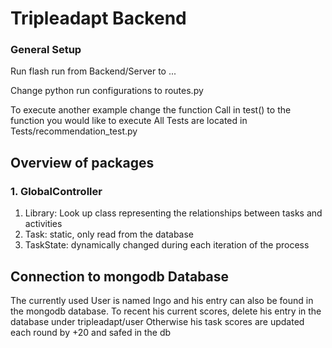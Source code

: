 # Tripleadapt Backend


### General Setup
Run flash run from Backend/Server to ...

Change python run configurations to routes.py

To execute another example change the function Call in test() to the function you would like to execute
All Tests are located in Tests/recommendation_test.py

## Overview of packages 

### 1. GlobalController
1. Library: Look up class representing the relationships between tasks and activities 
2. Task: static, only read from the database
3. TaskState: dynamically changed during each iteration of the process



## Connection to mongodb Database 
The currently used User is named Ingo and his entry can also be found in the mongodb database. 
To recent his current scores, delete his entry in the database under tripleadapt/user
Otherwise his task scores are updated each round by +20 and safed in the db





